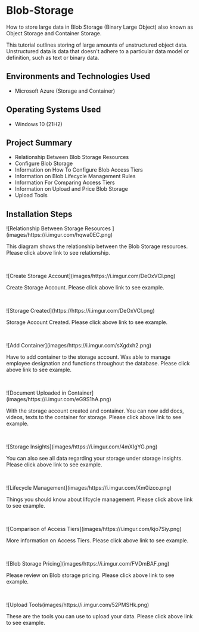 # Blob-Storage
How to store large data in Blob Storage (Binary Large Object) also known as Object Storage and Container Storage.


This tutorial outlines storing of large amounts of unstructured object data. Unstructured data is data that doesn't adhere to a particular data model or definition, such as text or binary data.<br />

<h2>Environments and Technologies Used</h2>

- Microsoft Azure (Storage and Container)
 
 <h2>Operating Systems Used </h2>

- Windows 10</b> (21H2)

<h2>Project Summary</h2>

- Relationship Between Blob Storage Resources
- Configure Blob Storage
- Information on How To Configure Blob Access Tiers
- Information on Blob Lifecycle Management Rules 
- Information For Comparing Access Tiers
- Information on Upload and Price Blob Storage
- Upload Tools


<h2>Installation Steps</h2>

<p>
![Relationship Between Storage Resources ](images/https://i.imgur.com/hqwa0EC.png) 
</p>
<p>
This diagram shows the relationship between the Blob Storage resources. Please click above link to see relationship.    
</p>
<br />

<p>
  ![Create Storage Account](images/https://i.imgur.com/DeOxVCl.png)
</p>
<p>
Create Storage Account. Please click above link to see example.  
</p>
<br />

<p>
![Storage Created](https://https://i.imgur.com/DeOxVCl.png)
</p>
<p>
Storage Account Created.  Please click above link to see example.  
</p>
<br />

<p>
![Add Container](images/https://i.imgur.com/sXgdxh2.png)
</p>
<p>
Have to add container to the storage account.  Was able to manage employee designation and functions throughout the database. Please click above link to see example.    
</p>
<br />

<p>
![Document Uploaded in Container](images/https://i.imgur.com/eG9S1hA.png)
</p>
<p>
With the storage account created and container. You can now add docs, videos, texts to the container for storage. Please click above link to see example.    
</p>
<br />

<p>
![Storage Insights](images/https://i.imgur.com/4mXIgYG.png)
</p>
<p>
You can also see all data regarding your storage under storage insights. Please click above link to see example.    
</p>
<br />

<p>
![Lifecycle Management](images/https://i.imgur.com/Xm0izco.png)
</p>
<p>
Things you should know about lifcycle management. Please click above link to see example.    
</p>
<br />

<p>
![Comparison of Access Tiers](images/https://i.imgur.com/kjo7Siy.png)
</p>
<p>
More information on Access Tiers. Please click above link to see example.    
</p>
<br />

<p>
![Blob Storage Pricing](images/https://i.imgur.com/FVDmBAF.png)
</p>
<p>
Please review on Blob storage pricing. Please click above link to see example.    
</p>
<br />

<p>
![Upload Tools(images/https://i.imgur.com/52PMSHk.png)
</p>
<p>
These are the tools you can use to upload your data. Please click above link to see example.    
</p>
<br />
